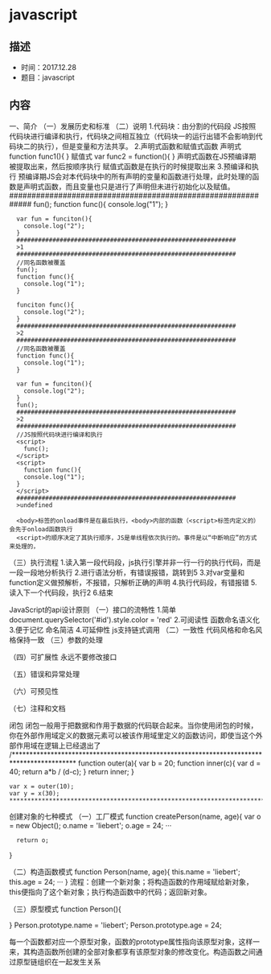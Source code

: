 # javascript

## 描述
- 时间：2017.12.28
- 题目：javascript

## 内容

一、简介
  （一）发展历史和标准
  （二）说明
    1.代码块：由<script></script>分割的代码段
      <script type="text/javascript">
        代码段一
      </script>
      <script type="text/javascript">
        代码段二
      </script>
      JS按照代码块进行编译和执行，代码块之间相互独立（代码块一的运行出错不会影响到代码块二的执行），但是变量和方法共享。
    2.声明式函数和赋值式函数
      声明式
      function func1(){
      }
      赋值式
      var func2 = function(){
      }
      声明式函数在JS预编译期被提取出来，然后按顺序执行
      赋值式函数是在执行的时候提取出来
    3.预编译和执行
      预编译期JS会对本代码块中的所有声明的变量和函数进行处理，此时处理的函数是声明式函数，而且变量也只是进行了声明但未进行初始化以及赋值。
      #############################################################
      fun();
      function func(){
        console.log("1");
      }
      
      var fun = funciton(){
        console.log("2");
      }
      #############################################################
      >1
      #############################################################
      //同名函数被覆盖
      fun();
      function func(){
        console.log("1");
      }
      
      funciton func(){
        console.log("2");
      }
      #############################################################
      >2
      #############################################################
      //同名函数被覆盖
      function func(){
        console.log("1");
      }
      
      var fun = funciton(){
        console.log("2");
      }
      fun();
      #############################################################
      >2
      #############################################################
      //JS按照代码块进行编译和执行
      <script>
        func();
      </script>
      <script>
        function func(){
        console.log("1");
      }
      </script>
      #############################################################
      >undefined
      
      <body>标签的onload事件是在最后执行，<body>内部的函数（<script>标签内定义的）会先于onload函数执行
      <script>的顺序决定了其执行顺序，JS是单线程依次执行的。事件是以“中断响应”的方式来处理的，
      
      
   （三）执行流程
    1.读入第一段代码段，js执行引擎并非一行一行的执行代码，而是一段一段地分析执行
    2.进行语法分析，有错误报错，跳转到5
    3.对var变量和function定义做预解析，不报错，只解析正确的声明
    4.执行代码段，有错报错
    5.读入下一个代码段，执行2
    6.结束


JavaScript的api设计原则
（一）接口的流畅性
  1.简单
  document.querySelector('#id').style.color = 'red'
  2.可阅读性
  函数命名语义化
  3.便于记忆
  命名简洁
  4.可延伸性
  js支持链式调用
（二）一致性
  代码风格和命名风格保持一致
（三）参数的处理
 
（四）可扩展性
  永远不要修改接口
  
（五）错误和异常处理




（六）可预见性




（七）注释和文档





闭包
  闭包一般用于把数据和作用于数据的代码联合起来。当你使用闭包的时候，你在外部作用域定义的数据元素可以被该作用域里定义的函数访问，即使当这个外部作用域在逻辑上已经退出了
  /******************************************************************************************
    function outer(a){
        var b = 20;
        function inner(c){
            var d = 40;
            return a*b / (d-c); 
        }
        return inner;
    }

    var x = outer(10);
    var y = x(30);
    ****************************************************************************************/




创建对象的七种模式
（一）工厂模式
  function createPerson(name, age){
      var o  = new Object();
      o.name = 'liebert';
      o.age  = 24;
      ···     
      
      return o;
  }
  
（二）构造函数模式
  function Person(name, age){
      this.name = 'liebert';
      this.age  = 24;
      ···
  }
  流程：创建一个新对象；将构造函数的作用域赋给新对象，this便指向了这个新对象；执行构造函数中的代码；返回新对象。
  
（三）原型模式
  function Person(){
  
  }
  Person.prototype.name = 'liebert';
  Person.prototype.age  = 24;
  
  每一个函数都对应一个原型对象，函数的prototype属性指向该原型对象，这样一来，其构造函数所创建的全部对象都享有该原型对象的修改变化。构造函数之间通过原型链组织在一起发生关系